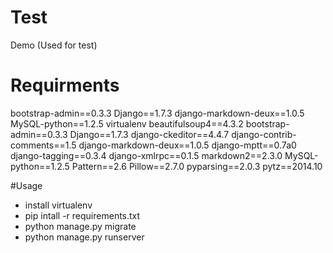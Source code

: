 # Test
  Demo (Used for test)

# Requirments
bootstrap-admin==0.3.3
Django==1.7.3
django-markdown-deux==1.0.5
MySQL-python==1.2.5
virtualenv
beautifulsoup4==4.3.2
bootstrap-admin==0.3.3
Django==1.7.3
django-ckeditor==4.4.7
django-contrib-comments==1.5
django-markdown-deux==1.0.5
django-mptt==0.7a0
django-tagging==0.3.4
django-xmlrpc==0.1.5
markdown2==2.3.0
MySQL-python==1.2.5
Pattern==2.6
Pillow==2.7.0
pyparsing==2.0.3
pytz==2014.10

#Usage
- install virtualenv
- pip intall -r requirements.txt
- python manage.py migrate
- python manage.py runserver

